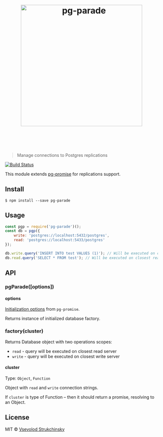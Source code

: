 <h1 align="center">
	<br>
	<img width="400" src="https://rawgit.com/floatdrop/pg-parade/master/media/logotype.png" alt="pg-parade">
	<br>
	<br>
	<br>
</h1>

> Manage connections to Postgres replications

[![Build Status](https://travis-ci.org/floatdrop/pg-parade.svg?branch=master)](https://travis-ci.org/floatdrop/pg-parade)

This module extends [pg-promise](https://github.com/vitaly-t/pg-promise) for replications support.

## Install

```
$ npm install --save pg-parade
```


## Usage

```js
const pgp = require('pg-parade')();
const db = pgp({
	write: 'postgres://localhost:5432/postgres',
	read: 'postgres://localhost:5433/postgres'
});

db.write.query('INSERT INTO test VALUES (1)'); // Will be executed on closest write server
db.read.query('SELECT * FROM test'); // Will be executed on closest read server
```


## API

### pgParade([options])

#### options

[Initialization options](https://github.com/vitaly-t/pg-promise#advanced) from `pg-promise`.

Returns instance of initialized database factory.

### factory(cluster)

Returns Database object with two operations scopes:

- `read` - query will be executed on closest read server
- `write` - query will be executed on closest write server

#### cluster
Type: `Object`, `Function`

Object with `read` and `write` connection strings.

If `cluster` is type of Function – then it should return a promise, resolving to an Object.

## License

MIT © [Vsevolod Strukchinsky](http://github.com/floatdrop)
